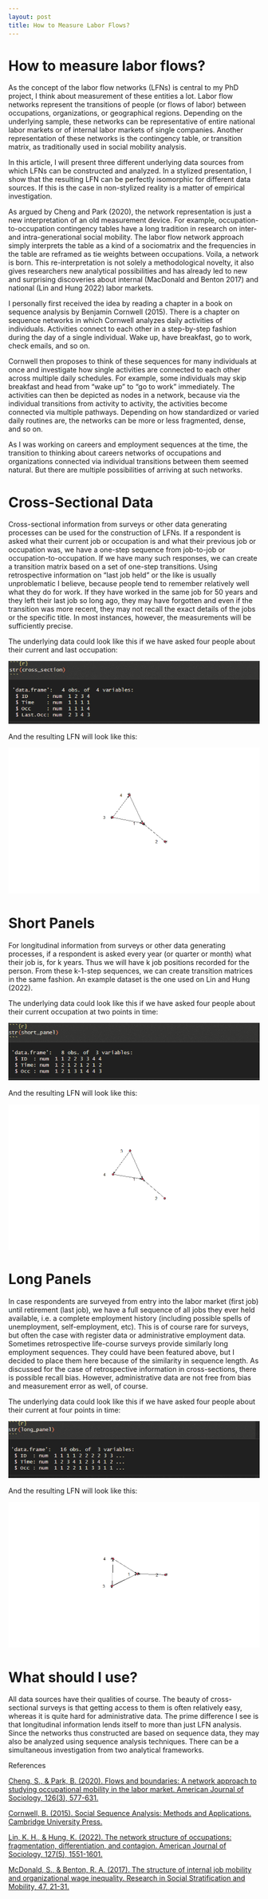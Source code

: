 ```yaml
---
layout: post
title: How to Measure Labor Flows?
---
```


# How to measure labor flows?

As the concept of the labor flow networks (LFNs) is central to my PhD project, I think about measurement of these entities a lot. Labor flow networks represent the transitions of people (or flows of labor) between occupations, organizations, or geographical regions. Depending on the underlying sample, these networks can be representative of entire national labor markets or of internal labor markets of single companies. Another representation of these networks is the contingency table, or transition matrix, as traditionally used in social mobility analysis. 

In this article, I will present three different underlying data sources from which LFNs can be constructed and analyzed. In a stylized presentation, I show that the resulting LFN can be perfectly isomorphic for different data sources. If this is the case in non-stylized reality is a matter of empirical investigation. 

As argued by Cheng and Park (2020), the network representation is just a new interpretation of an old measurement device. For example, occupation-to-occupation contingency tables have a long tradition in research on inter- and  intra-generational social mobility. The labor flow network approach simply interprets the table as a kind of a sociomatrix and the frequencies in the table are reframed as tie weights between occupations. Voila, a network is born. This re-interpretation is not solely a methodological novelty, it also gives researchers new analytical possibilities and has already led to new and surprising discoveries about internal (MacDonald and Benton 2017) and national (Lin and Hung 2022) labor markets.

I personally first received the idea by reading a chapter in a book on sequence analysis by Benjamin Cornwell (2015). There is a chapter on sequence networks in which Cornwell analyzes daily activities of individuals. Activities connect to each other in a step-by-step fashion during the day of a single individual. Wake up, have breakfast, go to work, check emails, and so on. 

Cornwell then proposes to think of these sequences for many individuals at once and investigate how single activities are connected to each other across multiple daily schedules. For example, some individuals may skip breakfast and head from “wake up” to “go to work” immediately. The activities can then be depicted as nodes in a network, because via the individual transitions from activity to activity, the activities become connected via multiple pathways. Depending on how standardized or varied daily routines are, the networks can be more or less fragmented, dense, and so on.

As I was working on careers and employment sequences at the time, the transition to thinking about careers networks of occupations and organizations connected via individual transitions between them seemed natural. But there are multiple possibilities of arriving at such networks. 

# Cross-Sectional Data

Cross-sectional information from surveys or other data generating processes can be used for the construction of LFNs. If a respondent is asked what their current job or occupation is and what their previous job or occupation was, we have a one-step sequence from job-to-job or occupation-to-occupation. If we have many such responses, we can create a transition matrix based on a set of one-step transitions. Using retrospective information on “last job held” or the like is usually unproblematic I believe, because people tend to remember relatively well what they do for work. If they have worked in the same job for 50 years and they left their last job so long ago, they may have forgotten and even if the transition was more recent, they may not recall the exact details of the jobs or the specific title. In most instances, however, the measurements will be sufficiently precise. 

The underlying data could look like this if we have asked four people about their current and last occupation:

![cross_section](images/str_cross_section.PNG "cross_section")

And the resulting LFN will look like this:

![lfn_from_cross_section](images/cross_section.tiff "lfn_from_cross_section")

# Short Panels

For longitudinal information from surveys or other data generating processes, if a respondent is asked every year (or quarter or month) what their job is, for k years. Thus we will have k job positions recorded for the person. From these k-1-step sequences, we can create transition matrices in the same fashion. An example dataset is the one used on Lin and Hung (2022). 

The underlying data could look like this if we have asked four people about their current occupation at two points in time:

![short_panel](images/str_short_panel.PNG "short_panel")

And the resulting LFN will look like this:

![lfn_from_short_panel](images/short_panel.tiff "lfn_from_short_panel")

# Long Panels

In case respondents are surveyed from entry into the labor market (first job) until retirement (last job), we have a full sequence of all jobs they ever held available, i.e. a complete employment history (including possible spells of unemployment, self-employment, etc). This is of course rare for surveys, but often the case with register data or administrative employment data. Sometimes retrospective life-course surveys provide similarly long employment sequences. They could have been featured above, but I decided to place them here because of the similarity in sequence length. As discussed for the case of retrospective information in cross-sections, there is possible recall bias. However, administrative data are not free from bias and measurement error as well, of course. 

The underlying data could look like this if we have asked four people about their current at four points in time:

![long_panel](images/str_long_panel.PNG "long_panel")

And the resulting LFN will look like this:

![lfn_from_long_panel](images/long_panel.tiff "lfn_from_long_panel")

# What should I use?

All data sources have their qualities of course. The beauty of cross-sectional surveys is that getting access to them is often relatively easy, whereas it is quite hard for administrative data. The prime difference I see is that longitudinal information lends itself to more than just LFN analysis. Since the networks thus constructed are based on sequence data, they may also be analyzed using sequence analysis techniques. There can be a simultaneous investigation from two analytical frameworks.  

References

[Cheng, S., & Park, B. (2020). Flows and boundaries: A network approach to studying occupational mobility in the labor market. American Journal of Sociology, 126(3), 577-631.](https://doi.org/10.1086/712406)

[Cornwell, B. (2015). Social Sequence Analysis: Methods and Applications. Cambridge University Press.](https://www.cambridge.org/de/universitypress/subjects/sociology/research-methods-sociology-and-criminology/social-sequence-analysis-methods-and-applications?format=HB&isbn=9781107102507)

[Lin, K. H., & Hung, K. (2022). The network structure of occupations: fragmentation, differentiation, and contagion. American Journal of Sociology, 127(5), 1551-1601.](https://doi.org/10.1086/719407)

[McDonald, S., & Benton, R. A. (2017). The structure of internal job mobility and organizational wage inequality. Research in Social Stratification and Mobility, 47, 21-31.](https://doi.org/10.1016/j.rssm.2016.03.005)
